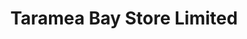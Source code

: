 ---
title: "Taramea Bay Store Limited"
url: /riverton/taramea-bay-store-limited/
shop: Supermarkt
---